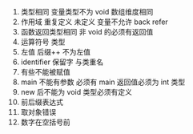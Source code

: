 1. 类型相同 变量类型不为 void 数组维度相同
2. 作用域 重复定义 未定义 变量不允许 back refer
3. 函数返回类型相同 非 void 的必须有返回值
4. 运算符号 类型 
5. 左值 后缀++ 不为左值
6. identifier 保留字 与类重名 
7. 有些不能被赋值
8. main 不能有参数 必须有 main 返回值必须为 int 类型
9. new 后不能为 void 类型必须有定义
10. 前后缀表达式
11. 取对象错误
12. 数字在空括号前